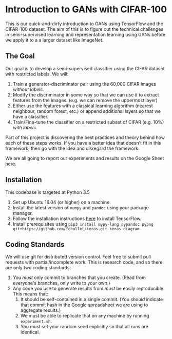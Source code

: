 # Introduction to GANs with CIFAR-100

This is our quick-and-dirty introduction to GANs using TensorFlow and the CIFAR-100 dataset. The aim of this is to figure out the technical challenges in semi-supervised learning and representation learning using GANs before we apply it to a a larger dataset like ImageNet.

## The Goal

Our goal is to develop a semi-supervised classifier using the CIFAR dataset with restricted labels. We will:

1. Train a generator-discriminator pair using the 60,000 CIFAR images _without labels_.
2. Modify the discriminator in some way so that we can use it to extract features from the images. (e.g. we can remove the uppermost layer)
3. Either use the features with a classical learning algorithm (nearest neighbour, random forest, etc.) or append additional layers so that we have a classifier.
4. Train/Fine-tune the classifier on a restricted subset of CIFAR (e.g. 10%) _with labels_.

Part of this project is discovering the best practices and theory behind how each of these steps works. If you have a better idea that doesn't fit in this framework, then go with the idea and disregard the framework.

We are all going to report our experiments and results on the Google Sheet [here](https://docs.google.com/spreadsheets/d/1fVaBiB3TY8EiS3K_oi7miL5MGW4lD_SWG8g-FvbUUq4/edit?usp=sharing).

## Installation

This codebase is targeted at Python 3.5

1. Set up Ubuntu 16.04 (or higher) on a machine.
2. Install the latest version of `numpy` and `pandoc` using your package manager.
3. Follow the installation instructions [here](https://www.tensorflow.org/install/install_linux#InstallingNativePip) to install TensorFlow.
4. Install prerequisites using `pip3 install mypy-lang pypandoc pypng git+https://github.com/fchollet/keras.git keras-diagram`

## Coding Standards
We will use git for distributed version control. Feel free to submit pull requests with partial/incomplete work. This is research code, and so there are only two coding standards:

1. You _must_ only commit to branches that you create. (Read from everyone's branches, only write to your own.)
2. Any code you use to generate results from _must_ be easily reproducible. This means that:
   1. It should be self-contained in a single commit. (You _should_ indicate that commit hash in the Google spreadsheet we are using to aggregate results.)
   2. We must be able to replicate that on any machine by running `experiment.sh`.
   3. You must set your random seed explicitly so that all runs are identical.
